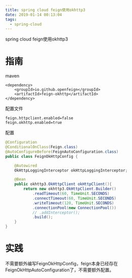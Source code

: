 ```yaml
---
title: spring cloud feign使用okhttp3
date: 2019-01-14 00:13:04
tags:
  - spring-cloud
---
```


spring cloud feign使用okhttp3<!-- more -->
# 指南

maven

```
<dependency>
    <groupId>io.github.openfeign</groupId>
    <artifactId>feign-okhttp</artifactId>
</dependency>
```

配置文件

```
feign.httpclient.enabled=false
feign.okhttp.enabled=true
```

配置

```java
@Configuration
@ConditionalOnClass(Feign.class)
@AutoConfigureBefore(FeignAutoConfiguration.class)
public class FeignOkHttpConfig {

    @Autowired
    OkHttpLoggingInterceptor okHttpLoggingInterceptor;

    @Bean
    public okhttp3.OkHttpClient okHttpClient(){
        return new okhttp3.OkHttpClient.Builder()
            .readTimeout(60, TimeUnit.SECONDS) 
            .connectTimeout(60, TimeUnit.SECONDS) 
            .writeTimeout(120, TimeUnit.SECONDS) 
            .connectionPool(new ConnectionPool())
            // .addInterceptor();
            .build();
    }
}
```

# 实践

不需要额外编写FeignOkHttpConfig，feign本身已经存在FeignOkHttpAutoConfiguration了，不需要额外配置。